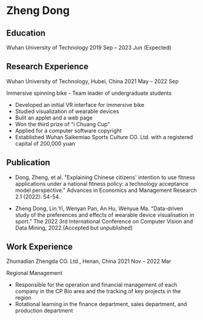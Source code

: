 # Zheng Dong

## Education
Wuhan University of Technology		      	2019 Sep – 2023 Jun (Expected)

## Research Experience
Wuhan University of Technology, Hubei, China					           	2021 May – 2022 Sep

Immersive spinning bike - Team leader of undergraduate students	 

- Developed an initial VR interface for immersive bike
- Studied visualization of wearable devices
- Built an applet and a web page 
- Won the third prize of "i Chuang Cup" 
- Applied for a computer software copyright
- Established Wuhan Saikemiao Sports Culture CO. Ltd. with a registered capital of 200,000 yuan

## Publication

- Dong, Zheng, et al. "Explaining Chinese citizens' intention to use fitness applications under a national fitness policy: a technology acceptance model perspective." Advances in Economics and Management Research 2.1 (2022): 54-54.
  
- Zheng Dong, Lin Yi, Wenyan Pan, An Hu, Wenyue Ma. "Data-driven study of the preferences and effects of wearable device visualisation in sport." The 2022 3rd International Conference on Computer Vision and Data Mining, 2022.(Accepted but unpublished)

## Work Experience

Zhumadian Zhengda CO. Ltd., Henan, China        2021 Nov – 2022 Mar

Regional Management
- Responsible for the operation and financial management of each company in the CP Bio area and the tracking of key projects in the region
- Rotational learning in the finance department, sales department, and production department